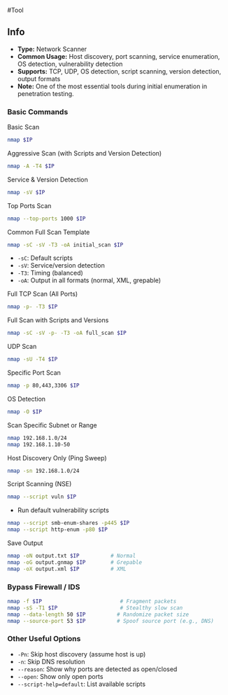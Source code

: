#Tool 
## Info

- **Type:** Network Scanner
- **Common Usage:** Host discovery, port scanning, service enumeration, OS detection, vulnerability detection
- **Supports:** TCP, UDP, OS detection, script scanning, version detection, output formats
- **Note:** One of the most essential tools during initial enumeration in penetration testing.

### Basic Commands

Basic Scan
```bash
nmap $IP
```

Aggressive Scan (with Scripts and Version Detection)
```bash
nmap -A -T4 $IP
```

Service & Version Detection
```bash
nmap -sV $IP
```

Top Ports Scan
```bash
nmap --top-ports 1000 $IP
```

Common Full Scan Template
```bash
nmap -sC -sV -T3 -oA initial_scan $IP
```

- `-sC`: Default scripts
- `-sV`: Service/version detection
- `-T3`: Timing (balanced)
- `-oA`: Output in all formats (normal, XML, grepable)

Full TCP Scan (All Ports)
```bash
nmap -p- -T3 $IP
```

Full Scan with Scripts and Versions
```bash
nmap -sC -sV -p- -T3 -oA full_scan $IP
```

UDP Scan
```bash
nmap -sU -T4 $IP
```

Specific Port Scan
```bash
nmap -p 80,443,3306 $IP
```

OS Detection
```bash
nmap -O $IP
```

Scan Specific Subnet or Range
```bash
nmap 192.168.1.0/24
nmap 192.168.1.10-50
```

Host Discovery Only (Ping Sweep)
```bash
nmap -sn 192.168.1.0/24
```

Script Scanning (NSE)
```bash
nmap --script vuln $IP
```

- Run default vulnerability scripts

```bash
nmap --script smb-enum-shares -p445 $IP
nmap --script http-enum -p80 $IP
```

Save Output
```bash
nmap -oN output.txt $IP          # Normal
nmap -oG output.gnmap $IP        # Grepable
nmap -oX output.xml $IP          # XML
```

### Bypass Firewall / IDS

```bash
nmap -f $IP                         # Fragment packets
nmap -sS -T1 $IP                    # Stealthy slow scan
nmap --data-length 50 $IP          # Randomize packet size
nmap --source-port 53 $IP          # Spoof source port (e.g., DNS)
```

### Other Useful Options

- `-Pn`: Skip host discovery (assume host is up)
- `-n`: Skip DNS resolution
- `--reason`: Show why ports are detected as open/closed
- `--open`: Show only open ports
- `--script-help=default`: List available scripts
